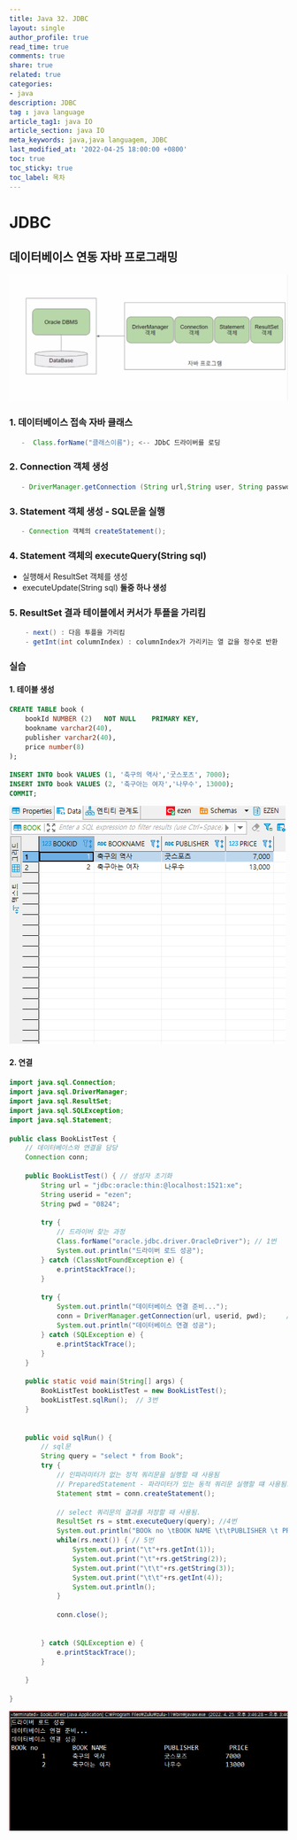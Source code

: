 ```yaml
---
title: Java 32. JDBC
layout: single
author_profile: true
read_time: true
comments: true
share: true
related: true
categories:
- java
description: JDBC
tag : java language
article_tag1: java IO
article_section: java IO
meta_keywords: java,java languagem, JDBC
last_modified_at: '2022-04-25 18:00:00 +0800'
toc: true
toc_sticky: true
toc_label: 목차
---
```


JDBC
=====

## 데이터베이스 연동 자바 프로그래밍

![alt](/assets/images/post/java/1.png)


### 1. 데이터베이스 접속 자바 클래스

```java
   -  Class.forName("클래스이름"); <-- JDbC 드라이버를 로딩
```

### 2. Connection 객체 생성

```java
   - DriverManager.getConnection (String url,String user, String password);
```

### 3. Statement 객체 생성 - SQL문을 실행

```java
   - Connection 객체의 createStatement();
```

### 4. Statement 객체의 executeQuery(String sql)
* 실행해서 ResultSet 객체를 생성
* executeUpdate(String sql) **둘중 하나 생성**

### 5. ResultSet 결과 테이블에서 커서가 투플을 가리킴

```java
    - next() : 다음 투플을 가리킴
    - getInt(int columnIndex) : columnIndex가 가리키는 열 값을 정수로 반환
```

### 실습 

#### 1. 테이블 생성

```sql
CREATE TABLE book (
	bookId NUMBER (2)	NOT NULL	PRIMARY KEY,
	bookname varchar2(40),
	publisher varchar2(40),
	price number(8)
);

INSERT INTO book VALUES (1, '축구의 역사','굿스포츠', 7000);
INSERT INTO book VALUES (2, '축구아는 여자','나무수', 13000);
COMMIT;
```

![alt](/assets/images/post/java/2.png)

#### 2. 연결

```java
import java.sql.Connection;
import java.sql.DriverManager;
import java.sql.ResultSet;
import java.sql.SQLException;
import java.sql.Statement;

public class BookListTest {
	// 데이터베이스와 연결을 담당
	Connection conn;
	
	public BookListTest() {	// 생성자 초기화
		String url = "jdbc:oracle:thin:@localhost:1521:xe";
		String userid = "ezen";
		String pwd = "0824";
		
		try {
			// 드라이버 찾는 과정
			Class.forName("oracle.jdbc.driver.OracleDriver"); // 1번
			System.out.println("드라이버 로드 성공");
		} catch (ClassNotFoundException e) {
			e.printStackTrace();
		}	
		
		try {
			System.out.println("데이터베이스 연결 준비...");
			conn = DriverManager.getConnection(url, userid, pwd);	  // 2번
			System.out.println("데이터베이스 연결 성공");
		} catch (SQLException e) {
			e.printStackTrace();
		}		
	}
	
	public static void main(String[] args) {
		BookListTest bookListTest = new BookListTest();
		bookListTest.sqlRun();	// 3번
	}


	public void sqlRun() { 
		// sql문
		String query = "select * from Book";
		try {
			// 인파라미터가 없는 정적 쿼리문을 실행할 때 사용됨
			// PreparedStatement - 파라미터가 있는 동적 쿼리문 실행할 떄 사용됨.
			Statement stmt = conn.createStatement();
			
			// select 쿼리문의 결과를 저장할 때 사용됨.
			ResultSet rs = stmt.executeQuery(query); //4번
			System.out.println("BOOk no \tBOOK NAME \t\tPUBLISHER \t PRICE ");
			while(rs.next()) { // 5번
				System.out.print("\t"+rs.getInt(1));
				System.out.print("\t"+rs.getString(2));
				System.out.print("\t\t"+rs.getString(3));
				System.out.print("\t\t"+rs.getInt(4));
				System.out.println();
			}
			
			conn.close();
			
			
		} catch (SQLException e) {
			e.printStackTrace();
		}
		
	}

}
```

![alt](/assets/images/post/java/3.png)
